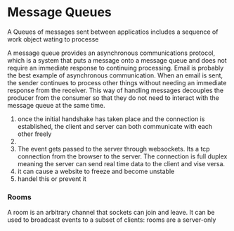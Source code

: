 # Message Queues

A Queues of messages sent between applicatios includes a sequence of work object wating to processe 

A message queue provides an asynchronous communications protocol, which is a system that puts a message onto a message queue and does not require an immediate response to continuing processing. Email is probably the best example of asynchronous communication. When an email is sent, the sender continues to process other things without needing an immediate response from the receiver. This way of handling messages decouples the producer from the consumer so that they do not need to interact with the message queue at the same time.

1. once the initial handshake has taken place and the connection is established, the client and server can both communicate with each other freely
2.  
3.  The event gets passed to the server through websockets. Its a tcp connection from the browser to the server. The connection is full duplex meaning the server can send real time data to the client and vise versa.
4.  it can cause a website to freeze and become unstable 
5.  handel this or prevent it 



### Rooms 

A room is an arbitrary channel that sockets can join and leave. It can be used to broadcast events to a subset of clients:
rooms are a server-only 

